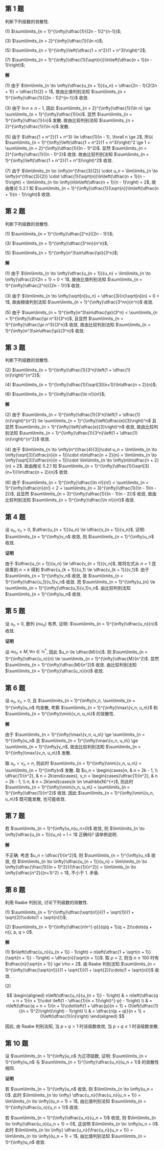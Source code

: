 ﻿
## 第 1 题

判断下列级数的敛散性.

(1) $\sum\limits_{n = 1}^{\infty}\dfrac{1}{(2n - 1)2^{n-1}}$;

(3) $\sum\limits_{n = 2}^{\infty}\dfrac{1}{\ln n}$;

(5) $\sum\limits_{n = 1}^{\infty}\left(\dfrac{1 + n^2}{1 + n^3}\right)^2$;

(7) $\sum\limits_{n = 1}^{\infty}\dfrac{1}{\sqrt{n}}\ln\left(\dfrac{n + 1}{n - 1}\right)$;

**解**

(1) 由于 $\lim\limits_{n \to \infty}\dfrac{u_{n + 1}}{u_n} = \dfrac{2n - 1}{2(2n + 1)} = \dfrac{1}{2} < 1$, 故由比值判别法知 $\sum\limits_{n = 1}^{\infty}\dfrac{1}{(2n - 1)2^{n-1}}$ 收敛.

(3) 由于 $\ln n \ge n - 1$, 因此 $\sum\limits_{n = 2}^{\infty}\dfrac{1}{\ln n} \ge \sum\limits_{n = 1}^{\infty}\dfrac{1}{n}$. 显然 $\sum\limits_{n = 1}^{\infty}\dfrac{1}{n}$ 发散. 故由比较判别法知 $\sum\limits_{n = 2}^{\infty}\dfrac{1}{\ln n}$ 发散.

(5) 由于 $\dfrac{1 + n^2}{1 + n^3} \le \dfrac{1}{n - 1}, \forall n \ge 2$, 所以 $\sum\limits_{n = 1}^{\infty}\left(\dfrac{1 + n^2}{1 + n^3}\right)^2 \ge 1 + \sum\limits_{n = 2}^{\infty}\dfrac{1}{(n - 1)^2}$. 显然 $\sum\limits_{n = 2}^{\infty}\dfrac{1}{(n - 1)^2}$ 收敛. 故由比较判别法知 $\sum\limits_{n = 1}^{\infty}\left(\dfrac{1 + n^2}{1 + n^3}\right)^2$ 收敛.

(7) 由于 $\lim\limits_{n \to \infty}n^{\frac{3}{2}} \cdot u_n = \lim\limits_{n \to \infty}n^{\frac{3}{2}} \cdot \dfrac{1}{\sqrt{n}}\ln\left(\dfrac{n + 1}{n - 1}\right) = \lim\limits_{n \to \infty}n\ln\left(\dfrac{n + 1}{n - 1}\right) = 2$, 故由推论 5.2.1 知 $\sum\limits_{n = 1}^{\infty}\dfrac{1}{\sqrt{n}}\ln\left(\dfrac{n + 1}{n - 1}\right)$ 收敛.

## 第 2 题

判断下列级数的敛散性.

(1) $\sum\limits_{n = 1}^{\infty}\dfrac{2^n}{(2n - 1)!}$;

(3) $\sum\limits_{n = 1}^{\infty}\dfrac{3^nn}{n^n}$;

(5) $\sum\limits_{n = 1}^{\infty}n^3\sin\dfrac{\pi}{3^n}$;

**解**

(1) 由于 $\lim\limits_{n \to \infty}\dfrac{u_{n + 1}}{u_n} = \lim\limits_{n \to \infty}\dfrac{2}{2n + 1} = 0 < 1$, 故由比值判别法知 $\sum\limits_{n = 1}^{\infty}\dfrac{2^n}{(2n - 1)!}$ 收敛.

(3) 由于 $\lim\limits_{n \to \infty}\sqrt[n]{u_n} = \dfrac{3}{n}\sqrt[n]{n} = 0 < 1$, 故由根值判别法知 $\sum\limits_{n = 1}^{\infty}\dfrac{3^nn}{n^n}$ 收敛.

(5) 由于 $\sum\limits_{n = 1}^{\infty}n^3\sin\dfrac{\pi}{3^n} < \sum\limits_{n = 1}^{\infty}\dfrac{\pi n^3}{3^n}$, 且显然 $\sum\limits_{n = 1}^{\infty}\dfrac{\pi n^3}{3^n}$ 收敛, 故由比较判别法知 $\sum\limits_{n = 1}^{\infty}n^3\sin\dfrac{\pi}{3^n}$ 收敛.

## 第 3 题

判断下列级数的敛散性.

(2) $\sum\limits_{n = 1}^{\infty}\dfrac{1}{3^n}\left(1 + \dfrac{1}{n}\right)^{n^2}$;

(4) $\sum\limits_{n = 1}^{\infty}\dfrac{1}{\sqrt[3]{n+1}}\ln\dfrac{n + 2}{n}$;

(6) $\sum\limits_{n = 1}^{\infty}\dfrac{\ln n!}{n!}$;

**解**

(2) 由于 $\sum\limits_{n = 1}^{\infty}\dfrac{1}{3^n}\left(1 + \dfrac{1}{n}\right)^{n^2} \le \sum\limits_{n = 1}^{\infty}\left(\dfrac{e}{3}\right)^n$ 且显然 $\sum\limits_{n = 1}^{\infty}\left(\dfrac{e}{3}\right)^n$ 收敛, 故由比较判别法知 $\sum\limits_{n = 1}^{\infty}\dfrac{1}{3^n}\left(1 + \dfrac{1}{n}\right)^{n^2}$ 收敛.

(4) 由于 $\lim\limits_{n \to \infty}n^{\frac{4}{3}}\cdot u_n = \lim\limits_{n \to \infty}\sqrt[3]{\dfrac{n}{n + 1}}\cdot n\ln\dfrac{n + 2}{n} = \lim\limits_{n \to \infty}\sqrt[3]{\dfrac{n}{n + 1}}\cdot \lim\limits_{n \to \infty}n\ln\dfrac{n + 2}{n} = 2$. 故由推论 5.2.1 知 $\sum\limits_{n = 1}^{\infty}\dfrac{1}{\sqrt[3]{n+1}}\ln\dfrac{n + 2}{n}$ 收敛.

(6) 由于 $\sum\limits_{n = 1}^{\infty}\dfrac{\ln n!}{n!} < \sum\limits_{n = 1}^{\infty}\dfrac{n}{n!} < 2 + \sum\limits_{n = 3}^{\infty}\dfrac{1}{(n - 1)(n - 2)}$, 且显然 $\sum\limits_{n = 3}^{\infty}\dfrac{1}{(n - 1)(n - 2)}$ 收敛, 故由比较判别法知 $\sum\limits_{n = 1}^{\infty}\dfrac{\ln n!}{n!}$ 收敛.

## 第 4 题

设 $u_n, v_n > 0$, $\dfrac{u_{n + 1}}{u_n} \le \dfrac{v_{n + 1}}{v_n}$, 证明: $\sum\limits_{n = 1}^{\infty}v_n$ 收敛, 则 $\sum\limits_{n = 1}^{\infty}u_n$ 收敛.

**证明**

由于 $\dfrac{u_{n + 1}}{u_n} \le \dfrac{v_{n + 1}}{v_n}$, 故将左式从 $n = 1$ 连续乘到 $n = k$ 得到 $\dfrac{u_{k + 1}}{u_1} \le \dfrac{v_{k + 1}}{v_1}$. 由于 $\sum\limits_{n = 1}^{\infty}v_n$ 收敛, 故 $\sum\limits_{n = 1}^{\infty}\dfrac{u_1}{v_1}v_n$ 收敛. 而 $\sum\limits_{n = 1}^{\infty}u_{n} \le \sum\limits_{n = 1}^{\infty}\dfrac{u_1}{v_1}v_n$. 由比较判别法知 $\sum\limits_{n = 1}^{\infty}u_n$ 收敛.

## 第 5 题

设 $u_n > 0$, 数列 $\{nu_n\}$ 有界, 证明: $\sum\limits_{n = 1}^{\infty}\dfrac{u_n}{n}$ 收敛.

**证明**

设 $nu_n \le M, \forall n \in \mathbb{N}^{*}$, 因此 $u_n \le \dfrac{M}{n}$. 则 $\sum\limits_{n = 1}^{\infty}\dfrac{u_n}{n} \le \sum\limits_{n = 1}^{\infty}\dfrac{M}{n^2}$. 显然 $\sum\limits_{n = 1}^{\infty}\dfrac{M}{n^2}$ 收敛. 由比较判别法知 $\sum\limits_{n = 1}^{\infty}\dfrac{u_n}{n}$ 收敛.

## 第 6 题

设 $u_n, v_n > 0$, 且 $\sum\limits_{n = 1}^{\infty}v_n, \sum\limits_{n = 1}^{\infty}u_n$ 均发散, 考察 $\sum\limits_{n = 1}^{\infty}\max\{v_n, u_n\}$ 和 $\sum\limits_{n = 1}^{\infty}\min\{v_n, u_n\}$ 的敛散性.

**解**

由于 $\sum\limits_{n = 1}^{\infty}\max\{v_n, u_n\} \ge \sum\limits_{n = 1}^{\infty}u_n$ 且 $\sum\limits_{n = 1}^{\infty}\max\{v_n, u_n\} \ge \sum\limits_{n = 1}^{\infty}v_n$, 故由比较判别法知 $\sum\limits_{n = 1}^{\infty}\max\{v_n, u_n\}$ 发散.

取 $u_n = v_n = n$, 则此时 $\sum\limits_{n = 1}^{\infty}\min\{v_n, u_n\} = \sum\limits_{n = 1}^{\infty}n$ 发散. 取 $u_n = \begin{cases}n, & n = 2k - 1, \\ \dfrac{1}{n^2}, & n = 2k\end{cases}, v_n = \begin{cases}\dfrac{1}{n^2}, & n = 2k - 1, \\ n, & n = 2k\end{cases}k \in \mathbb{N}^{*}$, 则此时 $\sum\limits_{n = 1}^{\infty}\min\{v_n, u_n\} = \sum\limits_{n = 1}^{\infty}\dfrac{1}{n^2}$ 收敛. 因此 $\sum\limits_{n = 1}^{\infty}\min\{v_n, u_n\}$ 既可能发散, 也可能收敛.

## 第 7 题

若 $\sum\limits_{n = 1}^{\infty}u_n(u_n>0)$ 收敛, 则 $\lim\limits_{n \to \infty}\dfrac{u_{n + 1}}{u_n} = l < 1$ 正确吗? 请举例说明.

**解**

不正确. 考虑 $u_n = \dfrac{1}{n^2}$, 则 $\sum\limits_{n = 1}^{\infty}u_n$ 收敛, 但  $\lim\limits_{n \to \infty}\dfrac{u_{n + 1}}{u_n} = \lim\limits_{n \to \infty}\dfrac{\frac{1}{(n + 1)^2}}{\frac{1}{n^2}} = \lim\limits_{n \to \infty}\dfrac{n^2}{(n+1)^2} = 1$, 不小于 $1$. 矛盾.

## 第 8 题

利用 Raabe 判别法, 讨论下列级数的敛散性.

(1) $\sum\limits_{n = 1}^{\infty}\dfrac{\sqrt{n!}}{(1 + \sqrt{1})(1 + \sqrt{2})\cdots(1 + \sqrt{n})}$;

(2) $\sum\limits_{n = 1}^{\infty}\dfrac{n!n^{-p}}{q(q + 1)(q + 2)\cdots(q + n)}, p, q > 0$.

**解**

(1) $n\left(\dfrac{u_n}{u_{n + 1}} - 1\right) = n\left(\dfrac{1 + \sqrt{n + 1}}{\sqrt{n + 1}} - 1\right) = \dfrac{n}{\sqrt{n + 1}}$. 取 $\rho = 2$, 则当 $n \ge 100$ 时有 $\dfrac{n}{\sqrt{n + 1}} \ge \rho = 2$. 由 Raabe 判别法知 $\sum\limits_{n = 1}^{\infty}\dfrac{\sqrt{n!}}{(1 + \sqrt{1})(1 + \sqrt{2})\cdots(1 + \sqrt{n})}$ 收敛.

(2)

$$
\begin{aligned}
    n\left(\dfrac{u_n}{u_{n + 1}} - 1\right) & = n\left(\dfrac{q + n + 1}{n + 1}\cdot \left(1 - \dfrac{1}{n + 1}\right)^{-p} - 1\right) \\
    & = n\left(\dfrac{q + n + 1}{n + 1}\cdot\left(1 + \dfrac{p}{n + 1} + O\left(\dfrac{1}{(n + 1)^2}\right)\right) - 1\right) \\
    & = \dfrac{n(p + q)}{n + 1} + O\left(\dfrac{1}{n}\right)
\end{aligned}
$$

因此, 由 Raabe 判别法知, 当 $p + q > 1$ 时该级数收敛, 当 $p + q \le 1$ 时该级数发散.

## 第 10 题

设 $\sum\limits_{n = 1}^{\infty}u_n$ 为正项级数, 证明: $\sum\limits_{n = 1}^{\infty}u_n$ 与 $\sum\limits_{n = 1}^{\infty}\dfrac{u_n}{u_n + 1}$ 的敛散性相同.

**证明**

若 $\sum\limits_{n = 1}^{\infty}u_n$ 收敛, 则 $\lim\limits_{n \to \infty}u_n = 0$. 此时 $\lim\limits_{n \to \infty} \dfrac{u_n}{\frac{u_n}{u_n + 1}} = \lim\limits_{n \to \infty}(u_n + 1) = 1$, 由比值判别法知 $\sum\limits_{n = 1}^{\infty}\dfrac{u_n}{u_n + 1}$ 收敛.

若 $\sum\limits_{n = 1}^{\infty}\dfrac{u_n}{u_n + 1}$ 收敛, 则 $\lim\limits_{n \to \infty}\dfrac{u_n}{u_n + 1} = 0$, 这说明 $\lim\limits_{n \to \infty}u_n = 0$. 此时 $\lim\limits_{n \to \infty} \dfrac{u_n}{\frac{u_n}{u_n + 1}} = \lim\limits_{n \to \infty}(u_n + 1) = 1$, 由比值判别法知 $\sum\limits_{n = 1}^{\infty}u_n$ 收敛.

